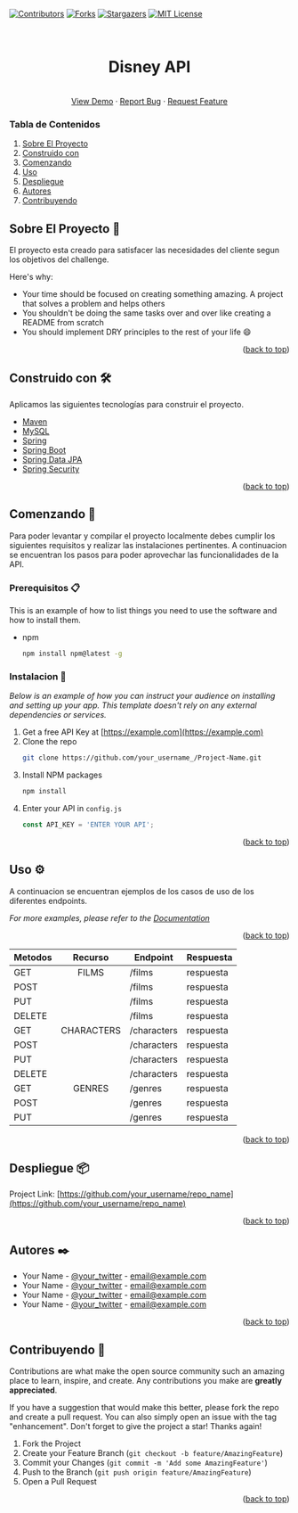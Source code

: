 <div id="top"></div>

<!-- PROJECT SHIELDS -->
<!--
*** I'm using markdown "reference style" links for readability.
*** Reference links are enclosed in brackets [ ] instead of parentheses ( ).
*** See the bottom of this document for the declaration of the reference variables
*** for contributors-url, forks-url, etc. This is an optional, concise syntax you may use.
*** https://www.markdownguide.org/basic-syntax/#reference-style-links
-->
[![Contributors][contributors-shield]][contributors-url]
[![Forks][forks-shield]][forks-url]
[![Stargazers][stars-shield]][stars-url]
[![MIT License][license-shield]][license-url]

<!-- PROJECT HEADER -->
<br />
<div align="center">
  <h1 align="center">Disney API</h1>
    <br />
    <a href="https://bbva-testja.herokuapp.com/">View Demo</a>
    ·
    <a href="https://github.com/agusconde18/API-Disney/tree/main/issues">Report Bug</a>
    ·
    <a href="https://github.com/agusconde18/API-Disney/tree/main/issues">Request Feature</a>
    <br />
</div>



<!-- TABLE OF CONTENTS -->

### Tabla de Contenidos
1. [Sobre El Proyecto](#sobre-el-proyecto-)
1. [Construido con](#construido-con-%EF%B8%8F)
2. [Comenzando](#comenzando-)
3. [Uso](#uso-%EF%B8%8F)
4. [Despliegue](#despliegue-)
5. [Autores](#autores-%EF%B8%8F)
6. [Contribuyendo](#contribuyendo-)

<!-- ABOUT THE PROJECT -->
## Sobre El Proyecto 📖

El proyecto esta creado para satisfacer las necesidades del cliente segun los objetivos del challenge.

Here's why:
* Your time should be focused on creating something amazing. A project that solves a problem and helps others
* You shouldn't be doing the same tasks over and over like creating a README from scratch
* You should implement DRY principles to the rest of your life :smile:


<p align="right">(<a href="#top">back to top</a>)</p>


<!-- BUILD WITH -->
## Construido con 🛠️

Aplicamos las siguientes tecnologías para construir el proyecto.

* [Maven](https://maven.apache.org/)
* [MySQL](https://www.mysql.com/)
* [Spring](https://spring.io/)
* [Spring Boot](https://spring.io/projects/spring-boot)
* [Spring Data JPA](https://spring.io/projects/spring-data-jpa)
* [Spring Security](https://spring.io/projects/spring-security)


<p align="right">(<a href="#top">back to top</a>)</p>


<!-- GETTING STARTED -->
## Comenzando 🚀

Para poder levantar y compilar el proyecto localmente debes cumplir los siguientes requisitos y realizar las instalaciones pertinentes.
A continuacion se encuentran los pasos para poder aprovechar las funcionalidades de la API.

### Prerequisitos 📋

This is an example of how to list things you need to use the software and how to install them.
* npm
  ```sh
  npm install npm@latest -g
  ```

### Instalacion 🔧

_Below is an example of how you can instruct your audience on installing and setting up your app. This template doesn't rely on any external dependencies or services._

1. Get a free API Key at [https://example.com](https://example.com)
2. Clone the repo
   ```sh
   git clone https://github.com/your_username_/Project-Name.git
   ```
3. Install NPM packages
   ```sh
   npm install
   ```
4. Enter your API in `config.js`
   ```js
   const API_KEY = 'ENTER YOUR API';
   ```

<p align="right">(<a href="#top">back to top</a>)</p>


<!-- USAGE EXAMPLES -->
## Uso ⚙️

A continuacion se encuentran ejemplos de los casos de uso de los diferentes endpoints.
<!--Additional screenshots, code examples and demos work well in this space. You may also link to more resources.-->

_For more examples, please refer to the [Documentation](https://example.com)_

<p align="right">(<a href="#top">back to top</a>)</p>


| Metodos | Recurso | Endpoint | Respuesta | 
|--------|:--------:|----------|-----------|
| GET    | FILMS | /films | respuesta | 
| POST   |       | /films | respuesta | 
| PUT    |       | /films | respuesta | 
| DELETE |       | /films | respuesta | 
| GET    | CHARACTERS | /characters | respuesta | 
| POST   |            | /characters | respuesta | 
| PUT    |            | /characters | respuesta | 
| DELETE |            | /characters | respuesta | 
| GET    | GENRES | /genres | respuesta | 
| POST   |        | /genres | respuesta | 
| PUT    |        | /genres | respuesta | 

<p align="right">(<a href="#top">back to top</a>)</p>

<!-- DEPLOY -->
## Despliegue 📦


Project Link: [https://github.com/your_username/repo_name](https://github.com/your_username/repo_name)

<p align="right">(<a href="#top">back to top</a>)</p>


<!-- AUTHORS -->
## Autores ✒️

- Your Name - [@your_twitter](https://twitter.com/your_username) - email@example.com 
- Your Name - [@your_twitter](https://twitter.com/your_username) - email@example.com
- Your Name - [@your_twitter](https://twitter.com/your_username) - email@example.com
- Your Name - [@your_twitter](https://twitter.com/your_username) - email@example.com

<p align="right">(<a href="#top">back to top</a>)</p>

<!-- CONTRIBUTING -->
## Contribuyendo 🤝

Contributions are what make the open source community such an amazing place to learn, inspire, and create. Any contributions you make are **greatly appreciated**.

If you have a suggestion that would make this better, please fork the repo and create a pull request. You can also simply open an issue with the tag "enhancement".
Don't forget to give the project a star! Thanks again!

1. Fork the Project
2. Create your Feature Branch (`git checkout -b feature/AmazingFeature`)
3. Commit your Changes (`git commit -m 'Add some AmazingFeature'`)
4. Push to the Branch (`git push origin feature/AmazingFeature`)
5. Open a Pull Request

<p align="right">(<a href="#top">back to top</a>)</p>


<!-- MARKDOWN LINKS & IMAGES -->
<!-- https://www.markdownguide.org/basic-syntax/#reference-style-links -->
[contributors-shield]: https://img.shields.io/github/contributors/othneildrew/Best-README-Template.svg?style=for-the-badge
[contributors-url]: https://github.com/othneildrew/Best-README-Template/graphs/contributors
[forks-shield]: https://img.shields.io/github/forks/othneildrew/Best-README-Template.svg?style=for-the-badge
[forks-url]: https://github.com/othneildrew/Best-README-Template/network/members
[stars-shield]: https://img.shields.io/github/stars/othneildrew/Best-README-Template.svg?style=for-the-badge
[stars-url]: https://github.com/othneildrew/Best-README-Template/stargazers
[license-shield]: https://img.shields.io/github/license/othneildrew/Best-README-Template.svg?style=for-the-badge
[license-url]: https://github.com/othneildrew/Best-README-Template/blob/master/LICENSE.txt

